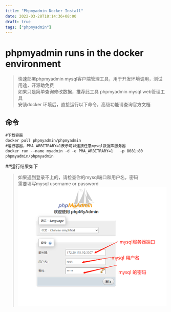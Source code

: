 ```yaml
---
title: "Phpmyadmin Docker Install"
date: 2022-03-28T18:14:36+08:00 
draft: true
tags: ["phpmyadmin"]
---
```

#  phpmyadmin runs in the docker environment

> 快速部署phpmyadmin mysql客户端管理工具，用于开发环境调用，测试用途，开源助免费  
> 如果只是简单查询修改数据，推荐此工具 phpmyadmin mysql web管理工具  
> 安装docker 环境后，直接运行以下命令，高级功能请查询官方文档  

## 命令
```jshelllanguage
#下载容器
docker pull phpmyadmin/phpmyadmin
#运行容器，PMA_ARBITRARY=1表示可以连接任意mysql数据库服务器
docker run --name myadmin -d -e PMA_ARBITRARY=1   -p 8081:80  phpmyadmin/phpmyadmin
```

##运行结果如下
> 如果遇到登录不上的，请检查你的mysql端口和用户名，密码  
> 需要填写mysql username or password   
![phpmyadmin-use](phpmyadmin-docker-use-login.png)
